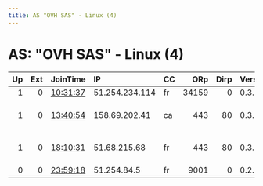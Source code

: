 ```yaml
---
title: AS "OVH SAS" - Linux (4)
---
```


# AS: "OVH SAS" - Linux (4)

|   Up |   Ext | JoinTime                                                                                            | IP             | CC   |   ORp |   Dirp | Version   | Contact                      | Nickname     |   eFamMembers |
|-----:|------:|:----------------------------------------------------------------------------------------------------|:---------------|:-----|------:|-------:|:----------|:-----------------------------|:-------------|--------------:|
|    1 |     0 | [10:31:37](https://metrics.torproject.org/rs.html#details/D552E33B0F7DDF3AA663D4A0C4CD3DCAFB3691ED) | 51.254.234.114 | fr   | 34159 |      0 | 0.3.3.9   | None                         | Unnamed      |             1 |
|    1 |     0 | [13:40:54](https://metrics.torproject.org/rs.html#details/E405814C2EB0622E85F06D17A392CA61088F2EF6) | 158.69.202.41  | ca   |   443 |     80 | 0.3.2.10  | Ghost &lt;torabuse AT cridyn | TEMPORA      |             3 |
|    1 |     0 | [18:10:31](https://metrics.torproject.org/rs.html#details/77C3FF51FDFB84E0CC7135DD62B7833A08ACC6DC) | 51.68.215.68   | fr   |   443 |     80 | 0.3.2.10  | Ghost &lt;torabuse AT cridyn | ECHOLON      |             3 |
|    0 |     0 | [23:59:18](https://metrics.torproject.org/rs.html#details/E1846464ACF2627716EF5EC2866A56C23F34F6F9) | 51.254.84.5    | fr   |  9001 |      0 | 0.2.9.14  | None                         | MCOfficerMe2 |             1 |
